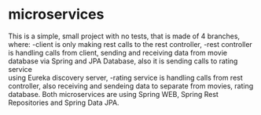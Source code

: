 # microservices

This is a simple, small project with no tests, that is made of 4 branches, where:
  -client is only making rest calls to the rest controller,
  -rest controller is handling calls from client, sending and receiving data from movie database via Spring and JPA Database, also it is sending calls to rating service            
  using Eureka discovery server,
  -rating service is handling calls from rest controller, also receiving and sendeing data to separate from movies, rating database.
  Both microservices are using Spring WEB, Spring Rest Repositories and Spring Data JPA.
